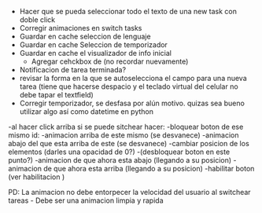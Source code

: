 - Hacer que se pueda seleccionar todo el texto de una new task con doble click
- Corregir animaciones en switch tasks
- Guardar en cache seleccion de lenguaje
- Guardar en cache Seleccion de temporizador
- Guardar en cache el visualizador de info inicial
  - Agregar cehckbox de (no recordar nuevamente)
- Notificacion de tarea terminada?
- revisar la forma en la que se autoselecciona el campo para una nueva tarea (tiene que hacerse despacio y el teclado virtual del celular no debe tapar el textfield)
- Corregir temporizador, se desfasa por alún motivo. quizas sea bueno utilizar algo así como datetime en python

-al hacer click arriba si se puede sitchear hacer:
  -bloquear boton de ese mismo id:
  -animacion arriba de este mismo (se desvanece)
  -animacion abajo del que esta arriba de este (se desvanece)
  -cambiar posicion de los elementos
  (darles una opacidad de 0?)
  -(desbloquear boton en este punto?)
  -animacion de que ahora esta abajo (llegando a su posicion)
  -animacion de que ahora esta arriba (llegando a su posicion)
  -habilitar boton (ver habilitacion )

  PD: La animacion no debe entorpecer la velocidad del usuario al switchear tareas
    - Debe ser una animacion limpia y rapida

